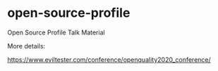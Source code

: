 # open-source-profile

Open Source Profile Talk Material

More details:

https://www.eviltester.com/conference/openquality2020_conference/
